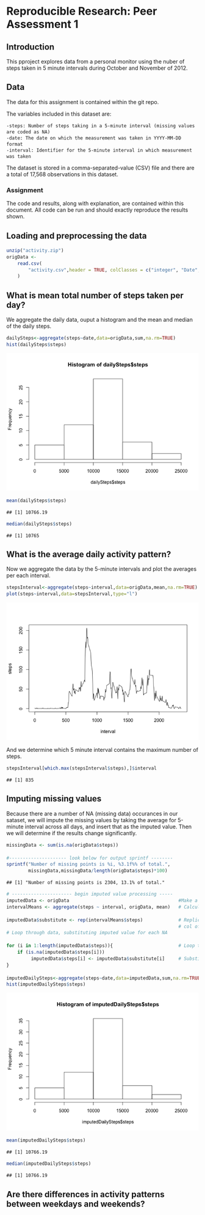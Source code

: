 # Reproducible Research: Peer Assessment 1
## Introduction
This pproject explores data from a personal monitor using the nuber of steps taken in 5 minute intervals during October and November of 2012.

## Data
The data for this assignment is contained within the git repo.

The variables included in this dataset are:

    -steps: Number of steps taking in a 5-minute interval (missing values are coded as NA)  
    -date: The date on which the measurement was taken in YYYY-MM-DD format  
    -interval: Identifier for the 5-minute interval in which measurement was taken  

The dataset is stored in a comma-separated-value (CSV) file and there are a total of 17,568 observations in this dataset.

###  Assignment
The code and results, along with explanation, are contained within this document.  All code can be run and should exactly reproduce the results shown.



## Loading and preprocessing the data

```r
unzip("activity.zip")
origData <-
    read.csv(
        "activity.csv",header = TRUE, colClasses = c("integer", "Date", "integer")
    )
```



## What is mean total number of steps taken per day?

We aggregate the daily data, ouput a histogram and the mean and median of the daily steps.


```r
dailySteps<-aggregate(steps~date,data=origData,sum,na.rm=TRUE)
hist(dailySteps$steps)
```

![](PA1_template_files/figure-html/unnamed-chunk-2-1.png) 

```r
mean(dailySteps$steps)
```

```
## [1] 10766.19
```

```r
median(dailySteps$steps)
```

```
## [1] 10765
```

## What is the average daily activity pattern?

Now we aggregate the data by the 5-minute intervals and plot the averages per each interval.  

```r
stepsInterval<-aggregate(steps~interval,data=origData,mean,na.rm=TRUE)
plot(steps~interval,data=stepsInterval,type="l")
```

![](PA1_template_files/figure-html/unnamed-chunk-3-1.png) 
  
And we determine which 5 minute interval contains the maximum number of steps.  

```r
stepsInterval[which.max(stepsInterval$steps),]$interval
```

```
## [1] 835
```



## Imputing missing values
Because there are a number of NA (missing data) occurances in our sataset, we will impute the missing values by taking the average for 5-minute interval across all days, and insert that as the imputed value.  Then we will determine if the results change significantly.


```r
missingData <- sum(is.na(origData$steps))

#--------------------- look below for output sprintf --------
sprintf("Number of missing points is %i, %3.1f%% of total.",
        missingData,missingData/length(origData$steps)*100)
```

```
## [1] "Number of missing points is 2304, 13.1% of total."
```


```r
# ---------------------- begin imputed value processing -----
imputedData <- origData                                        #Make a copy of the original data
intervalMeans <- aggregate(steps ~ interval, origData, mean)   # Calculate step means by interval
                                                               
imputedData$substitute <- rep(intervalMeans$steps)             # Replicate for each day and add
                                                               # col of substitute data
# Loop through data, substituting imputed value for each NA

for (i in 1:length(imputedData$steps)){                        # Loop through all intervals
    if (is.na(imputedData$steps[i])) 
         imputedData$steps[i] <- imputedData$substitute[i]     # Substituting when NA occurs
}

imputedDailySteps<-aggregate(steps~date,data=imputedData,sum,na.rm=TRUE)
hist(imputedDailySteps$steps)
```

![](PA1_template_files/figure-html/unnamed-chunk-6-1.png) 

```r
mean(imputedDailySteps$steps)
```

```
## [1] 10766.19
```

```r
median(imputedDailySteps$steps)
```

```
## [1] 10766.19
```



## Are there differences in activity patterns between weekdays and weekends?
